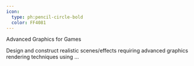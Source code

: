 ```yaml
---
icon:
  type: ph:pencil-circle-bold
  color: FF4081
---
```


Advanced Graphics for Games

Design and construct realistic scenes/effects requiring advanced graphics rendering techniques using ... 

